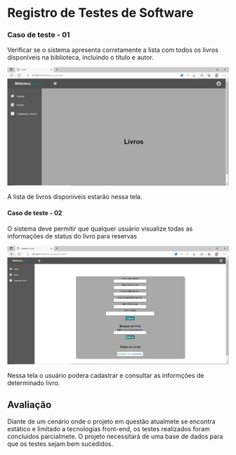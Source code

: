 # Registro de Testes de Software

### Caso de teste - 01

Verificar se o sistema apresenta corretamente a lista com todos os livros disponíveis na biblioteca, incluindo o título e autor.

![teste-01](img/Tela_livros.PNG)

A lista de livros disponiveis estarão nessa tela.

#### Caso de teste - 02

O sistema deve permitir que qualquer usuário visualize todas as informações de status do livro para reservas

![teste-02](img/Tela_cadastro_livros.PNG)

Nessa tela o usuário podera cadastrar e consultar as informções de determinado livro. 

## Avaliação

Diante de um cenário onde o projeto em questão atualmete se encontra estático e limitado a tecnologias front-end, os testes realizados foram concluidos parcialmete. O projeto necessitará de uma base de dados para que os testes sejam bem sucedidos.  